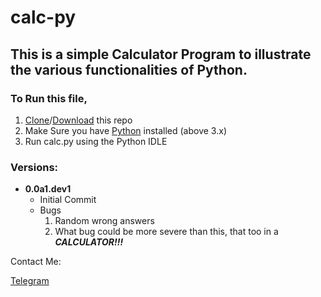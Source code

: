 # calc-py

## This is a simple Calculator Program to illustrate the various functionalities of Python.

### To Run this file,
1. [Clone](https://github.com/Deepak710/calc-py.git)/[Download](https://github.com/Deepak710/calc-py/archive/master.zip) this repo
1. Make Sure you have [Python](https://www.python.org/downloads/) installed (above 3.x)
1. Run calc.py using the Python IDLE

### Versions:
* **0.0a1.dev1**
	* Initial Commit
	* Bugs
		1. Random wrong answers
		1. What bug could be more severe than this, that too in a _**CALCULATOR!!!**_

Contact Me:

[Telegram](https://web.telegram.org/#/im?p=@AzorAhoy)
